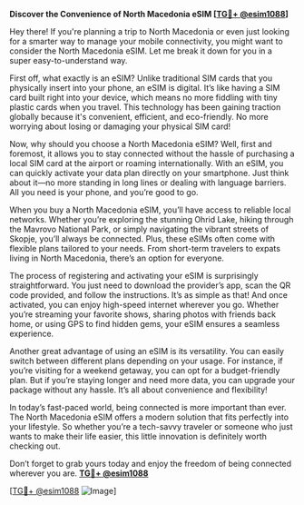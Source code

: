 **Discover the Convenience of North Macedonia eSIM [[TG💪+ @esim1088](https://t.me/s/esim1088)]**

Hey there! If you're planning a trip to North Macedonia or even just looking for a smarter way to manage your mobile connectivity, you might want to consider the North Macedonia eSIM. Let me break it down for you in a super easy-to-understand way.

First off, what exactly is an eSIM? Unlike traditional SIM cards that you physically insert into your phone, an eSIM is digital. It’s like having a SIM card built right into your device, which means no more fiddling with tiny plastic cards when you travel. This technology has been gaining traction globally because it's convenient, efficient, and eco-friendly. No more worrying about losing or damaging your physical SIM card!

Now, why should you choose a North Macedonia eSIM? Well, first and foremost, it allows you to stay connected without the hassle of purchasing a local SIM card at the airport or roaming internationally. With an eSIM, you can quickly activate your data plan directly on your smartphone. Just think about it—no more standing in long lines or dealing with language barriers. All you need is your phone, and you’re good to go.

When you buy a North Macedonia eSIM, you’ll have access to reliable local networks. Whether you’re exploring the stunning Ohrid Lake, hiking through the Mavrovo National Park, or simply navigating the vibrant streets of Skopje, you’ll always be connected. Plus, these eSIMs often come with flexible plans tailored to your needs. From short-term travelers to expats living in North Macedonia, there’s an option for everyone.

The process of registering and activating your eSIM is surprisingly straightforward. You just need to download the provider’s app, scan the QR code provided, and follow the instructions. It’s as simple as that! And once activated, you can enjoy high-speed internet wherever you go. Whether you’re streaming your favorite shows, sharing photos with friends back home, or using GPS to find hidden gems, your eSIM ensures a seamless experience.

Another great advantage of using an eSIM is its versatility. You can easily switch between different plans depending on your usage. For instance, if you’re visiting for a weekend getaway, you can opt for a budget-friendly plan. But if you’re staying longer and need more data, you can upgrade your package without any hassle. It’s all about convenience and flexibility!

In today’s fast-paced world, being connected is more important than ever. The North Macedonia eSIM offers a modern solution that fits perfectly into your lifestyle. So whether you’re a tech-savvy traveler or someone who just wants to make their life easier, this little innovation is definitely worth checking out.

Don’t forget to grab yours today and enjoy the freedom of being connected wherever you are. **[TG💪+ @esim1088](https://t.me/s/esim1088)**

[[TG💪+ @esim1088](https://t.me/s/esim1088) ![Image](https://i.postimg.cc/Y0z9fWf4/image.png)]